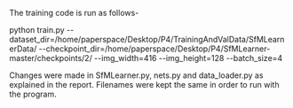 The training code is run as follows-

python train.py --dataset_dir=/home/paperspace/Desktop/P4/TrainingAndValData/SfMLearnerData/ --checkpoint_dir=/home/paperspace/Desktop/P4/SfMLearner-master/checkpoints/2/ --img_width=416 --img_height=128 --batch_size=4

Changes were made in SfMLearner.py, nets.py and data_loader.py as explained in the report. Filenames were kept the same in order to run with the program.
